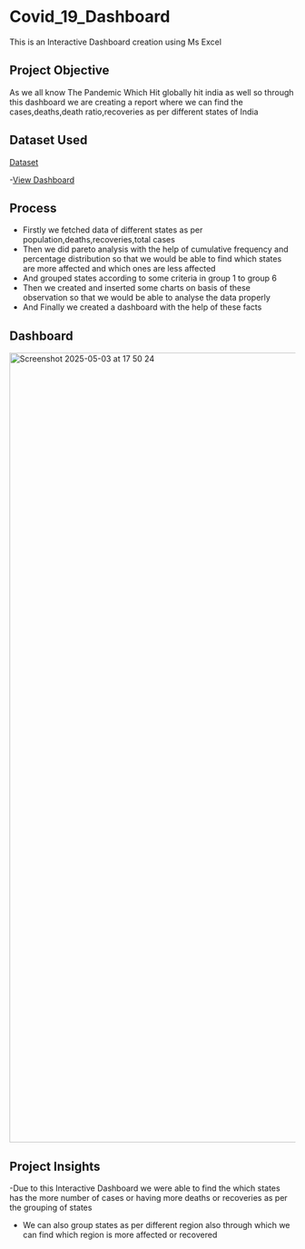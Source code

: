 # Covid_19_Dashboard
This is an Interactive Dashboard creation using Ms Excel
## Project Objective
As we all know The Pandemic Which Hit globally hit india as well so through this dashboard we are creating a report where we can find the cases,deaths,death ratio,recoveries as per different states of India
## Dataset Used
<a href="https://github.com/yug0537/Covid_19_Dashboard/blob/main/Covid_19%20India%20Status.xlsx">Dataset</a>

-<a href="https://github.com/yug0537/Covid_19_Dashboard/commit/859ff4d1d16b2247abc69b788890426048363fa8">View Dashboard</a>
## Process
- Firstly we fetched data of different states as per population,deaths,recoveries,total cases 
- Then we did pareto analysis with the help of cumulative frequency and percentage distribution so that we would be able to find which states are more    affected and which ones are less affected
- And grouped states according to some criteria in group 1 to group 6
- Then we created and inserted some charts on basis of these observation so that we would be able to analyse the data properly
- And Finally we created a dashboard with the help of these facts

## Dashboard
<img width="1391" alt="Screenshot 2025-05-03 at 17 50 24" src="https://github.com/user-attachments/assets/ff8ab412-60f1-4237-8857-6d8128e83836" />

## Project Insights
-Due to this Interactive Dashboard we were able to find the which states has the more number of cases or having more deaths or recoveries as per the grouping of states
- We can also group states as per different region also through which we can find which region is more affected or recovered

